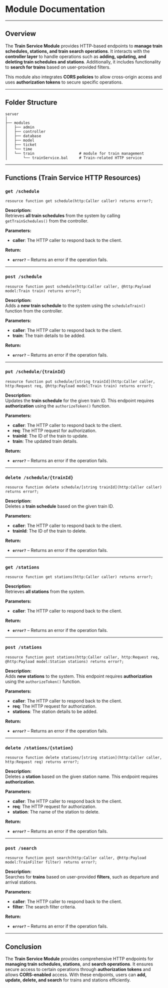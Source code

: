 # Module Documentation

---

## Overview  
The **Train Service Module** provides HTTP-based endpoints to **manage train schedules, stations, and train search operations**. It interacts with the **controller layer** to handle operations such as **adding, updating, and deleting train schedules and stations**. Additionally, it includes functionality to **search for trains** based on user-provided filters. 

This module also integrates **CORS policies** to allow cross-origin access and uses **authorization tokens** to secure specific operations.

---

## Folder Structure  
```
server
│
├── modules
│   ├── admin                   
│   ├── controller          
│   ├── database               
│   ├── model               
│   ├── ticket                 
│   └── time                     
│   └── train                    # module for train management
│       └── trainService.bal     # Train-related HTTP service
```

---

## Functions (Train Service HTTP Resources)

### `get /schedule`  
```ballerina
resource function get schedule(http:Caller caller) returns error?;
```
**Description:**  
Retrieves **all train schedules** from the system by calling `getTrainSchedules()` from the controller.

**Parameters:**  
- **caller**: The HTTP caller to respond back to the client.

**Return:**  
- **`error?`** – Returns an error if the operation fails.

---

### `post /schedule`  
```ballerina
resource function post schedule(http:Caller caller, @http:Payload model:Train train) returns error?;
```
**Description:**  
Adds a **new train schedule** to the system using the `scheduleTrain()` function from the controller.

**Parameters:**  
- **caller**: The HTTP caller to respond back to the client.
- **train**: The train details to be added.

**Return:**  
- **`error?`** – Returns an error if the operation fails.

---

### `put /schedule/{trainId}`  
```ballerina
resource function put schedule/[string trainId](http:Caller caller, http:Request req, @http:Payload model:Train train) returns error?;
```
**Description:**  
Updates the **train schedule** for the given train ID. This endpoint requires **authorization** using the `authorizeToken()` function.

**Parameters:**  
- **caller**: The HTTP caller to respond back to the client.
- **req**: The HTTP request for authorization.
- **trainId**: The ID of the train to update.
- **train**: The updated train details.

**Return:**  
- **`error?`** – Returns an error if the operation fails.

---

### `delete /schedule/{trainId}`  
```ballerina
resource function delete schedule/[string trainId](http:Caller caller) returns error?;
```
**Description:**  
Deletes a **train schedule** based on the given train ID.

**Parameters:**  
- **caller**: The HTTP caller to respond back to the client.
- **trainId**: The ID of the train to delete.

**Return:**  
- **`error?`** – Returns an error if the operation fails.

---

### `get /stations`  
```ballerina
resource function get stations(http:Caller caller) returns error?;
```
**Description:**  
Retrieves **all stations** from the system.

**Parameters:**  
- **caller**: The HTTP caller to respond back to the client.

**Return:**  
- **`error?`** – Returns an error if the operation fails.

---

### `post /stations`  
```ballerina
resource function post stations(http:Caller caller, http:Request req, @http:Payload model:Station stations) returns error?;
```
**Description:**  
Adds **new stations** to the system. This endpoint requires **authorization** using the `authorizeToken()` function.

**Parameters:**  
- **caller**: The HTTP caller to respond back to the client.
- **req**: The HTTP request for authorization.
- **stations**: The station details to be added.

**Return:**  
- **`error?`** – Returns an error if the operation fails.

---

### `delete /stations/{station}`  
```ballerina
resource function delete stations/[string station](http:Caller caller, http:Request req) returns error?;
```
**Description:**  
Deletes a **station** based on the given station name. This endpoint requires **authorization**.

**Parameters:**  
- **caller**: The HTTP caller to respond back to the client.
- **req**: The HTTP request for authorization.
- **station**: The name of the station to delete.

**Return:**  
- **`error?`** – Returns an error if the operation fails.

---

### `post /search`  
```ballerina
resource function post search(http:Caller caller, @http:Payload model:TrainFilter filter) returns error?;
```
**Description:**  
Searches for **trains** based on user-provided **filters**, such as departure and arrival stations.

**Parameters:**  
- **caller**: The HTTP caller to respond back to the client.
- **filter**: The search filter criteria.

**Return:**  
- **`error?`** – Returns an error if the operation fails.

---

## Conclusion  
The **Train Service Module** provides comprehensive HTTP endpoints for **managing train schedules, stations**, and **search operations**. It ensures secure access to certain operations through **authorization tokens** and allows **CORS-enabled** access. With these endpoints, users can **add, update, delete, and search** for trains and stations efficiently.